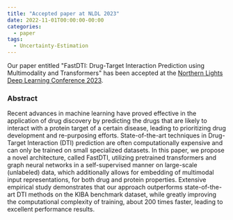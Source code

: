 ```yaml
---
title: "Accepted paper at NLDL 2023"
date: 2022-11-01T00:00:00-00:00
categories:
  - paper
tags:
  - Uncertainty-Estimation
---
```


Our paper entitled "FastDTI: Drug-Target Interaction Prediction using Multimodality and Transformers" has been accepted at the [Northern Lights Deep Learning Conference 2023](https://www.nldl.org/). 

### Abstract
Recent advances in machine learning have proved effective in the application of drug discovery by predicting the drugs that are likely to interact with a protein target of a certain disease, leading to prioritizing drug development and re-purposing efforts. State-of-the-art techniques in Drug-Target Interaction (DTI) prediction are often computationally expensive and can only be trained on small specialized datasets. In this paper, we propose a novel architecture, called FastDTI, utilizing pretrained transformers and graph neural networks in a self-supervised manner on large-scale (unlabeled) data, which additionally allows for embedding of multimodal input representations, for both drug and protein properties. Extensive empirical study demonstrates that our approach outperforms state-of-the-art DTI methods on the KIBA benchmark dataset, while greatly improving the computational complexity of training, about 200 times faster, leading to excellent performance results.